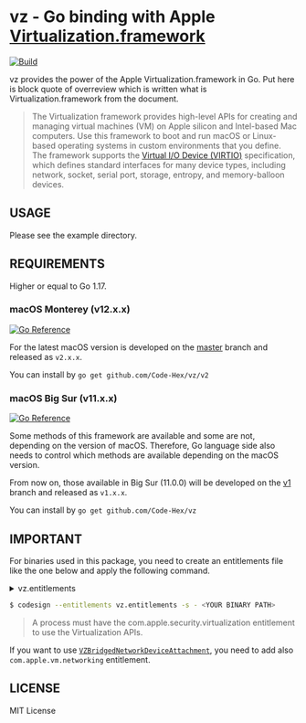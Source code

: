 vz - Go binding with Apple [Virtualization.framework](https://developer.apple.com/documentation/virtualization?language=objc)
=======

[![Build](https://github.com/Code-Hex/vz/actions/workflows/compile.yml/badge.svg)](https://github.com/Code-Hex/vz/actions/workflows/compile.yml)

vz provides the power of the Apple Virtualization.framework in Go. Put here is block quote of overreview which is written what is Virtualization.framework from the document.

> The Virtualization framework provides high-level APIs for creating and managing virtual machines (VM) on Apple silicon and Intel-based Mac computers. Use this framework to boot and run macOS or Linux-based operating systems in custom environments that you define. The framework supports the [Virtual I/O Device (VIRTIO)](https://docs.oasis-open.org/virtio/virtio/v1.1/csprd01/virtio-v1.1-csprd01.html) specification, which defines standard interfaces for many device types, including network, socket, serial port, storage, entropy, and memory-balloon devices.

## USAGE

Please see the example directory.

## REQUIREMENTS

Higher or equal to Go 1.17.

### macOS Monterey (v12.x.x)

[![Go Reference](https://pkg.go.dev/badge/github.com/Code-Hex/vz/v2.svg)](https://pkg.go.dev/github.com/Code-Hex/vz/v2)

For the latest macOS version is developed on the [master](https://github.com/Code-Hex/vz) branch and released as `v2.x.x`.

You can install by `go get github.com/Code-Hex/vz/v2`

### macOS Big Sur (v11.x.x)

[![Go Reference](https://pkg.go.dev/badge/github.com/Code-Hex/vz.svg)](https://pkg.go.dev/github.com/Code-Hex/vz)

Some methods of this framework are available and some are not, depending on the version of macOS. Therefore, Go language side also needs to control which methods are available depending on the macOS version.

From now on, those available in Big Sur (11.0.0) will be developed on the [v1](https://github.com/Code-Hex/vz/tree/v1) branch and released as `v1.x.x`.

You can install by `go get github.com/Code-Hex/vz`

## IMPORTANT

For binaries used in this package, you need to create an entitlements file like the one below and apply the following command.

<details>
<summary>vz.entitlements</summary>

```
<?xml version="1.0" encoding="UTF-8"?>
<!DOCTYPE plist PUBLIC "-//Apple//DTD PLIST 1.0//EN" "http://www.apple.com/DTDs/PropertyList-1.0.dtd">
<plist version="1.0">
<dict>
	<key>com.apple.security.virtualization</key>
	<true/>
</dict>
</plist>
```

</details>

```sh
$ codesign --entitlements vz.entitlements -s - <YOUR BINARY PATH>
```

> A process must have the com.apple.security.virtualization entitlement to use the Virtualization APIs.

If you want to use [`VZBridgedNetworkDeviceAttachment`](https://developer.apple.com/documentation/virtualization/vzbridgednetworkdeviceattachment?language=objc), you need to add also `com.apple.vm.networking` entitlement.

## LICENSE

MIT License
